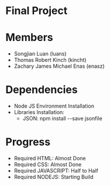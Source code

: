 <h1>Final Project</h1>

# Members

* Songjian Luan (luans)
* Thomas Robert Kinch (kincht)
* Zachary James Michael Enas (enasz)

# Dependencies

* Node JS Environment Installation
* Libraries Installation:
	* JSON: npm install --save jsonfile

# Progress

* Required HTML: Almost Done
* Required CSS: Almost Done
* Required JAVASCRIPT: Half to Half
* Required NODEJS: Starting Build
